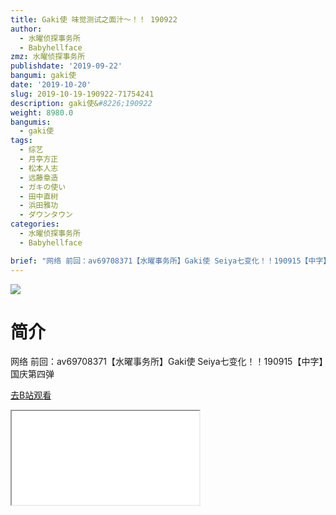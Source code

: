 ```yaml
---
title: Gaki使 味觉测试之面汁～！！ 190922
author:
  - 水曜侦探事务所
  - Babyhellface
zmz: 水曜侦探事务所
publishdate: '2019-09-22'
bangumi: gaki使
date: '2019-10-20'
slug: 2019-10-19-190922-71754241
description: gaki使&#8226;190922
weight: 8980.0
bangumis:
  - gaki使
tags:
  - 综艺
  - 月亭方正
  - 松本人志
  - 远藤章造
  - ガキの使い
  - 田中直树
  - 浜田雅功
  - ダウンタウン
categories:
  - 水曜侦探事务所
  - Babyhellface

brief: "网络 前回：av69708371【水曜事务所】Gaki使 Seiya七变化！！190915【中字】国庆第四弹"
---
```

![](https://raw.githubusercontent.com/tcgriffith/owaraisite/master/static/tmpimg/4956c88f64e1d5cd4fc1462f2d9a2a28dec02703.jpg.480.jpg)
# 简介  
网络
前回：av69708371【水曜事务所】Gaki使 Seiya七变化！！190915【中字】国庆第四弹  

[去B站观看](https://www.bilibili.com/video/av71754241/)
<div class ="resp-container"><iframe class="testiframe" src="//player.bilibili.com/player.html?aid=71754241"", scrolling="no", allowfullscreen="true" > </iframe></div> 
